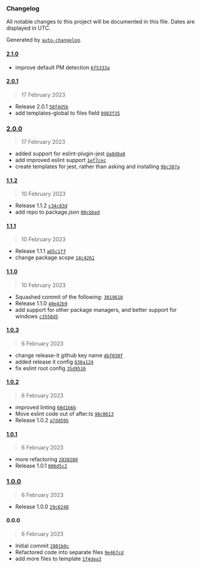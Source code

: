 ### Changelog

All notable changes to this project will be documented in this file. Dates are displayed in UTC.

Generated by [`auto-changelog`](https://github.com/CookPete/auto-changelog).

#### [2.1.0](https://github.com/aarondill/create-ts/compare/2.0.1...2.1.0)

- improve default PM detection [`6f5333a`](https://github.com/aarondill/create-ts/commit/6f5333a5650bb45f12604214f2a869626b8297ea)

#### [2.0.1](https://github.com/aarondill/create-ts/compare/2.0.0...2.0.1)

> 17 February 2023

- Release 2.0.1 [`58f4d5b`](https://github.com/aarondill/create-ts/commit/58f4d5b74ffa09c6375f70c183e0a782306c76f6)
- add templates-global to files field [`0983f35`](https://github.com/aarondill/create-ts/commit/0983f35545d26cd9c917d85f0d679cc00e56ed8f)

### [2.0.0](https://github.com/aarondill/create-ts/compare/1.1.2...2.0.0)

> 17 February 2023

- added support for eslint-plugin-jest [`da0d8a0`](https://github.com/aarondill/create-ts/commit/da0d8a0e44cb53bc03aadb84a978704e8d0bfac6)
- add improved eslint support [`1ef7cec`](https://github.com/aarondill/create-ts/commit/1ef7cec31f8634875cea05dd9510a2f28975dc7a)
- create templates for jest, rather than asking and installing [`9bc387a`](https://github.com/aarondill/create-ts/commit/9bc387a4dab4588dabd5ebc9104db3b2492ac1a8)

#### [1.1.2](https://github.com/aarondill/create-ts/compare/1.1.1...1.1.2)

> 10 February 2023

- Release 1.1.2 [`c34c83d`](https://github.com/aarondill/create-ts/commit/c34c83db18b55b58c4bd38c61165e529b739eb26)
- add repo to package.json [`00cbbed`](https://github.com/aarondill/create-ts/commit/00cbbed51d7e7275c3779b01170507cc2ed77f6f)

#### [1.1.1](https://github.com/aarondill/create-ts/compare/1.1.0...1.1.1)

> 10 February 2023

- Release 1.1.1 [`a65c1ff`](https://github.com/aarondill/create-ts/commit/a65c1ff0c42c810633ceeeba3f7c42d840cf5629)
- change package scope [`14c4261`](https://github.com/aarondill/create-ts/commit/14c4261877f4c9310cb873c957d2b9dce20aa406)

#### [1.1.0](https://github.com/aarondill/create-ts/compare/1.0.3...1.1.0)

> 10 February 2023

- Squashed commit of the following: [`3019610`](https://github.com/aarondill/create-ts/commit/3019610c68b306dcb711e45452045057832baebf)
- Release 1.1.0 [`40e42b9`](https://github.com/aarondill/create-ts/commit/40e42b9cb296ef1746cedc4a3a4870e2d4d24a28)
- add support for other package managers, and better support for windows [`c3558d5`](https://github.com/aarondill/create-ts/commit/c3558d55786e9d949577148dd49ef67aaacc54f4)

#### [1.0.3](https://github.com/aarondill/create-ts/compare/1.0.2...1.0.3)

> 6 February 2023

- change release-it github key name [`4bf030f`](https://github.com/aarondill/create-ts/commit/4bf030f48eb60d4ec82b80bd23183e334bd15c00)
- added release it config [`636a124`](https://github.com/aarondill/create-ts/commit/636a124cf57035990f14090060fdb38a461f1a57)
- fix eslint root config [`35d9516`](https://github.com/aarondill/create-ts/commit/35d9516d68f493101279d82746cf05db6d968fa2)

#### [1.0.2](https://github.com/aarondill/create-ts/compare/1.0.1...1.0.2)

> 6 February 2023

- improved linting [`60d1b6b`](https://github.com/aarondill/create-ts/commit/60d1b6b42ce44aed7caac15cc7005189cd0136c4)
- Move eslint code out of after.ts [`98c0613`](https://github.com/aarondill/create-ts/commit/98c0613ee5c3014b5652cd870b263eb187b3cf80)
- Release 1.0.2 [`a7d4595`](https://github.com/aarondill/create-ts/commit/a7d45953aa7b12ddc1a9611ff6cc2f2739715868)

#### [1.0.1](https://github.com/aarondill/create-ts/compare/1.0.0...1.0.1)

> 6 February 2023

- more refactoring [`2038280`](https://github.com/aarondill/create-ts/commit/2038280b4f990a59a70665fc5cb83bcf91c69c26)
- Release 1.0.1 [`006d5c2`](https://github.com/aarondill/create-ts/commit/006d5c257f12da782083511300153430ed72a3ed)

### [1.0.0](https://github.com/aarondill/create-ts/compare/0.0.0...1.0.0)

> 6 February 2023

- Release 1.0.0 [`29c6248`](https://github.com/aarondill/create-ts/commit/29c62485ccaf0dcc8897507789c8154ab977b493)

#### 0.0.0

> 6 February 2023

- Initial commit [`2801b0c`](https://github.com/aarondill/create-ts/commit/2801b0c583755db9f9d91309abed41f03cc0ad82)
- Refactored code into separate files [`9e467cd`](https://github.com/aarondill/create-ts/commit/9e467cd254de6cd99d206c60ad400cd78e0291dd)
- add more files to template [`1f4dea3`](https://github.com/aarondill/create-ts/commit/1f4dea3587dfcb90dde87625c3a93a60ce2110d1)
